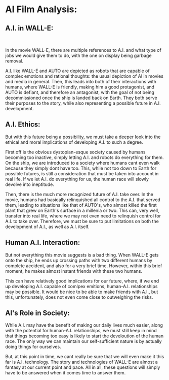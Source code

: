 <h1>AI Film Analysis:</h1>

## A.I. in WALL-E:

<br>

In the movie WALL-E, there are multiple references to A.I. and what type of jobs we would give them to do, with the one on display being garbage removal. 

A.I. like WALL-E and AUTO are depicted as robots that are capable of complex emotions and rational thoughts: the usual depiction of AI in movies and media in general. Then, this leads into both of their interactions with humans, where WALL-E is friendly, making him a good protagonist, and AUTO is defiant, and therefore an antagonist, with the goal of not being decommissioned once the ship is landed back on Earth. They both serve their purposes to the story, while also representing a possible future in A.I. development.

## A.I. Ethics:

But with this future being a possibility, we must take a deeper look into the ethical and moral implications of developing A.I. to such a degree.

First off is the obvious dystopian-esque society caused by humans becoming too inactive, simply letting A.I. and robots do everything for them. On the ship, we are introduced to a society where humans cant even walk because they simply dont have too. This, while not too down to Earth for possible futures, is still a consideration that must be taken into account in real life. If we let A.I. do everything for us, the human race will slowly devolve into ineptitude.

Then, there is the much more recognized future of A.I. take over. In the movie, humans had basically relinquished all control to the A.I. that served them, leading to situations like that of AUTO's, who almost killed the first plant that grew on Earth's surface in a millenia or two. This can, very well, transfer into real life, where we may not even need to relinquish control for A.I. to take over. Therefore, we must be sure to put limitations on both the development of A.I., as well as A.I. itself.

## Human A.I. Interaction:

But not everything this movie suggests is a bad thing. When WALL-E gets onto the ship, he ends up crossing paths with two different humans by complete accident, and also for a very brief time. However, within this brief moment, he makes almost instant friends with these two humans.

This can have relatively good implications for our future, where, if we end up developing A.I. capable of comlpex emitions, human-A.I. relationships may be possible. It would be nice to be able to make friends with A.I., but this, unfortunately, does not even come close to outweighing the risks.

## AI's Role in Society:

While A.I. may have the benefit of making our daily lives much easier, along with the potential for human-A.I. relationships, we must still keep in mind that things becoming too easy is likely to start the develoution of the human race. The only way we can maintain our self-sufficient nature is by actually doing things for ourselves.

But, at this point in time, we cant really be sure that we will even make it this far is A.I. technology. The story and technologies of WALL-E are almost a fantasy at our current point and pace. All in all, these questions will simply have to be answered when it comes time to answer them.